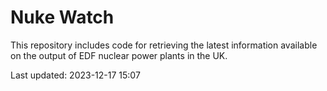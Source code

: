 # Nuke Watch

This repository includes code for retrieving the latest information available on the output of EDF nuclear power plants in the UK.

Last updated: 2023-12-17 15:07
